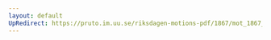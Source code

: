 ```yaml
---
layout: default
UpRedirect: https://pruto.im.uu.se/riksdagen-motions-pdf/1867/mot_1867__ak__97/mot_1867__ak__97-001.pdf
---
```

